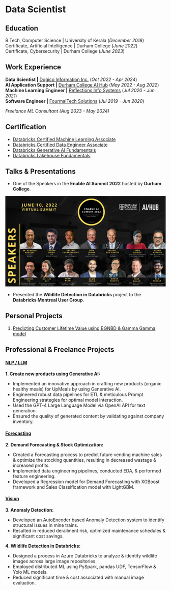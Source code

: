 # Data Scientist

## Education
B.Tech, Computer Science | University of Kerala (_December 2018_)  
Certificate, Artificial Intelligence | Durham College (_June 2022_)  
Certificate, Cybersecurity | Durham College (_June 2023_)  

## Work Experience
**Data Scientist |** [Dogico Information Inc.](https://www.linkedin.com/company/dogico-information-inc./) (_Oct 2022 - Apr 2024_)  
**AI Application Support |** [Durham College AI Hub](https://www.linkedin.com/showcase/dcaihub/) (_May 2022 - Aug 2022_)  
**Machine Learning Engineer |** [Reflections Info Systems](https://www.linkedin.com/company/reflectionsit/) (_Jul 2020 - Jun 2021_)  
**Software Engineer |** [FourmalTech Solutions](https://www.linkedin.com/company/fourmaltechsolution/) (_Jul 2019 - Jun 2020_)  

*Freelance ML Consultant (Aug 2023 - May 2024)*

## Certification
- [Databricks Certified Machine Learning Associate](https://credentials.databricks.com/be519480-ba26-433f-b891-967ae289a5e8)  
- [Databricks Certified Data Engineer Associate](https://credentials.databricks.com/b4089597-5059-4e3f-8a43-fb4bb76dd72c)   
- [Databricks Generative AI Fundamentals](https://credentials.databricks.com/830053e4-f9f7-46b9-af9d-992ef2b50d1b)  
- [Databricks Lakehouse Fundamentals](https://credentials.databricks.com/02705434-5aab-4230-b094-bad4fc9d7399)

## Talks & Presentations

- One of the Speakers in the **Enable AI Summit 2022** hosted by **Durham College**.  

![Speakers](/assets/img/enable-ai-speakers-2022.jpeg)
- Presented the **Wildlife Detection in Databricks** project to the **Databricks Montreal User Group**.

## Personal Projects

1. [Predicting Customer Lifetime Value using BGNBD & Gamma Gamma model](https://github.com/rrsankar/CLV-Prediction-Using-ML/tree/main/CLV_using_Lifetimes_BGNBD_GammaGamma)

## Professional & Freelance Projects

#### <u>NLP / LLM</u>

**1. Create new products using Generative AI:**
- Implemented an innovative approach in crafting new products (organic healthy meals) for UpMeals by using Generative AI. 
- Engineered robust data pipelines for ETL & meticulous Prompt Engineering strategies for optimal model interaction. 
- Used the GPT-4 Large Language Model via OpenAI API for text generation.
- Ensured the quality of generated content by validating against company inventory.

#### <u>Forecasting</u>
**2. Demand Forecasting & Stock Optimization:**
- Created a Forecasting process to predict future vending machine sales & optimize the stocking quantities, resulting in decreased wastage & increased profits.
- Implemented data engineering pipelines, conducted EDA, & performed feature engineering. 
- Developed a Regression model for Demand Forecasting with XGBoost framework and Sales Classification model with LightGBM. 

#### <u>Vision</u>

**3. Anomaly Detection:** 
- Developed an AutoEncoder based Anomaly Detection system to identify structural issues in mine trains.
- Resulted in reduced derailment risk, optimized maintenance schedules & significant cost savings.  

**4. Wildlife Detection in Databricks:** 
- Designed a process in Azure Databricks to analyze & identify wildlife images across large image repositories.
- Employed distributed ML using PySpark, pandas UDF, TensorFlow & Yolo ML models.
- Reduced significant time & cost associated with manual image evaluation.  
